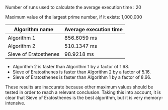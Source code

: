 Number of runs used to calculate the average execution time : 20

Maximum value of the largest prime number, if it exists: 1,000,000

| Algorithm name        | Average execution time |
|-----------------------|------------------------|
| Algorithm 1           | 856.6059 ms            |
| Algorithm 2           | 510.1347 ms            |
| Sieve of Eratosthenes | 98.9218 ms             |

* Algorithm 2 is faster than Algorithm 1 by a factor of 1.68.
* Sieve of Eratosthenes is faster than Algorithm 2 by a factor of 5.16.
* Sieve of Eratosthenes is faster than Algorithm 1 by a factor of 8.66.

These results are inaccurate because other maximum values should be tested in order to reach a relevant conclusion. Taking this into account, it is clear that Sieve of Eratosthenes is the best algorithm, but it is very memory-intensive.
